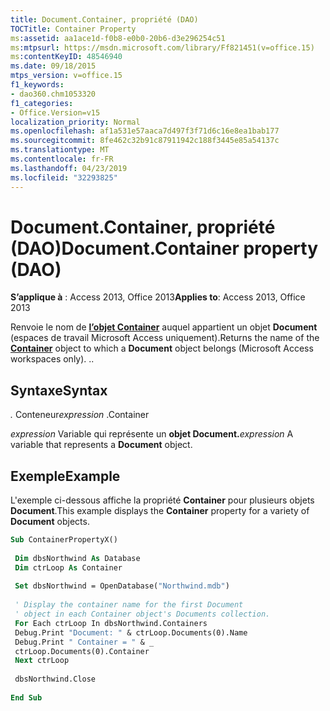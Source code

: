 ```yaml
---
title: Document.Container, propriété (DAO)
TOCTitle: Container Property
ms:assetid: aa1ace1d-f0b8-e0b0-20b6-d3e296254c51
ms:mtpsurl: https://msdn.microsoft.com/library/Ff821451(v=office.15)
ms:contentKeyID: 48546940
ms.date: 09/18/2015
mtps_version: v=office.15
f1_keywords:
- dao360.chm1053320
f1_categories:
- Office.Version=v15
localization_priority: Normal
ms.openlocfilehash: af1a531e57aaca7d497f3f71d6c16e8ea1bab177
ms.sourcegitcommit: 8fe462c32b91c87911942c188f3445e85a54137c
ms.translationtype: MT
ms.contentlocale: fr-FR
ms.lasthandoff: 04/23/2019
ms.locfileid: "32293825"
---
```

# <a name="documentcontainer-property-dao"></a><span data-ttu-id="de1aa-102">Document.Container, propriété (DAO)</span><span class="sxs-lookup"><span data-stu-id="de1aa-102">Document.Container property (DAO)</span></span>


<span data-ttu-id="de1aa-103">**S’applique à** : Access 2013, Office 2013</span><span class="sxs-lookup"><span data-stu-id="de1aa-103">**Applies to**: Access 2013, Office 2013</span></span>

<span data-ttu-id="de1aa-104">Renvoie le nom de **[l’objet Container](container-object-dao.md)** auquel appartient un objet **Document** (espaces de travail Microsoft Access uniquement).</span><span class="sxs-lookup"><span data-stu-id="de1aa-104">Returns the name of the **[Container](container-object-dao.md)** object to which a **Document** object belongs (Microsoft Access workspaces only).</span></span> <span data-ttu-id="de1aa-105">.</span><span class="sxs-lookup"><span data-stu-id="de1aa-105">.</span></span>

## <a name="syntax"></a><span data-ttu-id="de1aa-106">Syntaxe</span><span class="sxs-lookup"><span data-stu-id="de1aa-106">Syntax</span></span>

<span data-ttu-id="de1aa-107">*.* Conteneur</span><span class="sxs-lookup"><span data-stu-id="de1aa-107">*expression* .Container</span></span>

<span data-ttu-id="de1aa-108">*expression* Variable qui représente un **objet Document.**</span><span class="sxs-lookup"><span data-stu-id="de1aa-108">*expression* A variable that represents a **Document** object.</span></span>

## <a name="example"></a><span data-ttu-id="de1aa-109">Exemple</span><span class="sxs-lookup"><span data-stu-id="de1aa-109">Example</span></span>

<span data-ttu-id="de1aa-110">L'exemple ci-dessous affiche la propriété **Container** pour plusieurs objets **Document**.</span><span class="sxs-lookup"><span data-stu-id="de1aa-110">This example displays the **Container** property for a variety of **Document** objects.</span></span>

```vb 
Sub ContainerPropertyX() 
 
 Dim dbsNorthwind As Database 
 Dim ctrLoop As Container 
 
 Set dbsNorthwind = OpenDatabase("Northwind.mdb") 
 
 ' Display the container name for the first Document 
 ' object in each Container object's Documents collection. 
 For Each ctrLoop In dbsNorthwind.Containers 
 Debug.Print "Document: " & ctrLoop.Documents(0).Name 
 Debug.Print " Container = " & _ 
 ctrLoop.Documents(0).Container 
 Next ctrLoop 
 
 dbsNorthwind.Close 
 
End Sub 
 
```

